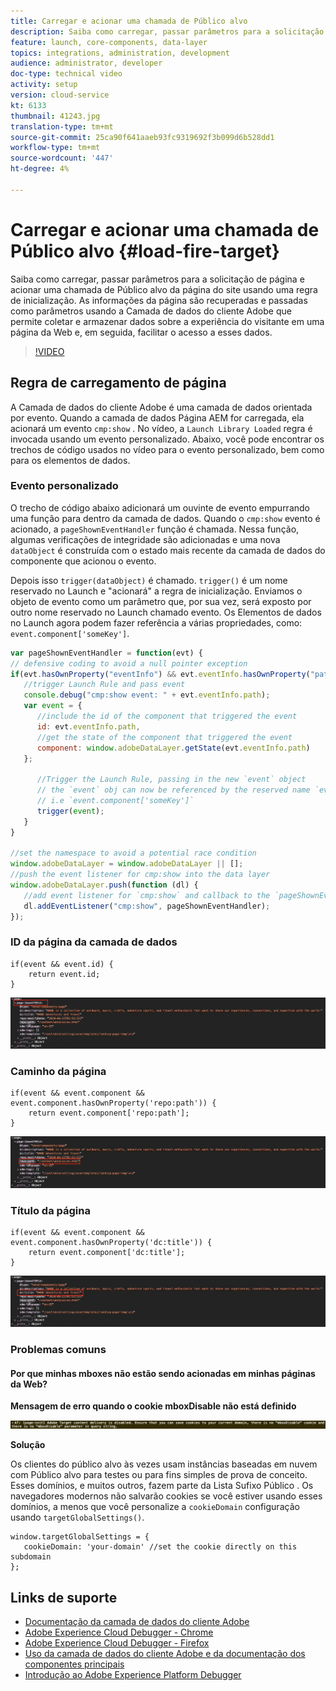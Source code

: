 ```yaml
---
title: Carregar e acionar uma chamada de Público alvo
description: Saiba como carregar, passar parâmetros para a solicitação de página e acionar uma chamada de Público alvo da página do site usando uma regra de inicialização. As informações da página são recuperadas e passadas como parâmetros usando a Camada de dados do cliente Adobe que permite coletar e armazenar dados sobre a experiência do visitante em uma página da Web e, em seguida, facilitar o acesso a esses dados.
feature: launch, core-components, data-layer
topics: integrations, administration, development
audience: administrator, developer
doc-type: technical video
activity: setup
version: cloud-service
kt: 6133
thumbnail: 41243.jpg
translation-type: tm+mt
source-git-commit: 25ca90f641aaeb93fc9319692f3b099d6b528dd1
workflow-type: tm+mt
source-wordcount: '447'
ht-degree: 4%

---
```



# Carregar e acionar uma chamada de Público alvo {#load-fire-target}

Saiba como carregar, passar parâmetros para a solicitação de página e acionar uma chamada de Público alvo da página do site usando uma regra de inicialização. As informações da página são recuperadas e passadas como parâmetros usando a Camada de dados do cliente Adobe que permite coletar e armazenar dados sobre a experiência do visitante em uma página da Web e, em seguida, facilitar o acesso a esses dados.

>[!VIDEO](https://video.tv.adobe.com/v/41243?quality=12&learn=on)

## Regra de carregamento de página

A Camada de dados do cliente Adobe é uma camada de dados orientada por evento. Quando a camada de dados Página AEM for carregada, ela acionará um evento `cmp:show` . No vídeo, a `Launch Library Loaded` regra é invocada usando um evento personalizado. Abaixo, você pode encontrar os trechos de código usados no vídeo para o evento personalizado, bem como para os elementos de dados.

### Evento personalizado

O trecho de código abaixo adicionará um ouvinte de evento empurrando uma função para dentro da camada de dados. Quando o `cmp:show` evento é acionado, a `pageShownEventHandler` função é chamada. Nessa função, algumas verificações de integridade são adicionadas e uma nova `dataObject` é construída com o estado mais recente da camada de dados do componente que acionou o evento.

Depois isso `trigger(dataObject)` é chamado. `trigger()` é um nome reservado no Launch e &quot;acionará&quot; a regra de inicialização. Enviamos o objeto de evento como um parâmetro que, por sua vez, será exposto por outro nome reservado no Launch chamado evento. Os Elementos de dados no Launch agora podem fazer referência a várias propriedades, como: `event.component['someKey']`.

```javascript
var pageShownEventHandler = function(evt) {
// defensive coding to avoid a null pointer exception
if(evt.hasOwnProperty("eventInfo") && evt.eventInfo.hasOwnProperty("path")) {
   //trigger Launch Rule and pass event
   console.debug("cmp:show event: " + evt.eventInfo.path);
   var event = {
      //include the id of the component that triggered the event
      id: evt.eventInfo.path,
      //get the state of the component that triggered the event
      component: window.adobeDataLayer.getState(evt.eventInfo.path)
   };

      //Trigger the Launch Rule, passing in the new `event` object
      // the `event` obj can now be referenced by the reserved name `event` by other Launch data elements
      // i.e `event.component['someKey']`
      trigger(event);
   }
}

//set the namespace to avoid a potential race condition
window.adobeDataLayer = window.adobeDataLayer || [];
//push the event listener for cmp:show into the data layer
window.adobeDataLayer.push(function (dl) {
   //add event listener for `cmp:show` and callback to the `pageShownEventHandler` function
   dl.addEventListener("cmp:show", pageShownEventHandler);
});
```

### ID da página da camada de dados

```
if(event && event.id) {
    return event.id;
}
```

![ID da página](assets/pageid.png)

### Caminho da página

```
if(event && event.component && event.component.hasOwnProperty('repo:path')) {
    return event.component['repo:path'];
}
```

![Caminho da página](assets/pagepath.png)

### Título da página

```
if(event && event.component && event.component.hasOwnProperty('dc:title')) {
    return event.component['dc:title'];
}
```

![Título da página](assets/pagetitle.png)

### Problemas comuns

#### Por que minhas mboxes não estão sendo acionadas em minhas páginas da Web?

**Mensagem de erro quando o cookie mboxDisable não está definido**

![Erro de domínio do cookie do público alvo](assets/target-cookie-error.png)

**Solução**

Os clientes do público alvo às vezes usam instâncias baseadas em nuvem com Público alvo para testes ou para fins simples de prova de conceito. Esses domínios, e muitos outros, fazem parte da Lista Sufixo Público .
Os navegadores modernos não salvarão cookies se você estiver usando esses domínios, a menos que você personalize a `cookieDomain` configuração usando `targetGlobalSettings()`.

```
window.targetGlobalSettings = {  
   cookieDomain: 'your-domain' //set the cookie directly on this subdomain 
};
```

## Links de suporte

* [Documentação da camada de dados do cliente Adobe](https://github.com/adobe/adobe-client-data-layer/wiki)
* [Adobe Experience Cloud Debugger - Chrome](https://chrome.google.com/webstore/detail/adobe-experience-cloud-de/ocdmogmohccmeicdhlhhgepeaijenapj)
* [Adobe Experience Cloud Debugger - Firefox](https://addons.mozilla.org/en-US/firefox/addon/adobe-experience-platform-dbg/)
* [Uso da camada de dados do cliente Adobe e da documentação dos componentes principais](https://docs.adobe.com/content/help/pt-BR/experience-manager-core-components/using/developing/data-layer/overview.html)
* [Introdução ao Adobe Experience Platform Debugger](https://docs.adobe.com/content/help/en/platform-learn/tutorials/data-ingestion/web-sdk/introduction-to-the-experience-platform-debugger.html)